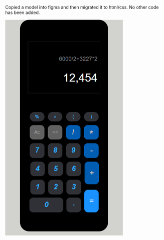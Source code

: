 Copied a model into figma and then migrated it to html/css. No other code has been added. 

![Calculator](https://github.com/abc258de/app_calculator_figma/blob/main/Screenshot.png?raw=true) 
